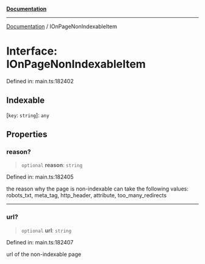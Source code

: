 [**Documentation**](../README.md)

***

[Documentation](../README.md) / IOnPageNonIndexableItem

# Interface: IOnPageNonIndexableItem

Defined in: main.ts:182402

## Indexable

\[`key`: `string`\]: `any`

## Properties

### reason?

> `optional` **reason**: `string`

Defined in: main.ts:182405

the reason why the page is non-indexable
can take the following values: robots_txt, meta_tag, http_header, attribute, too_many_redirects

***

### url?

> `optional` **url**: `string`

Defined in: main.ts:182407

url of the non-indexable page
